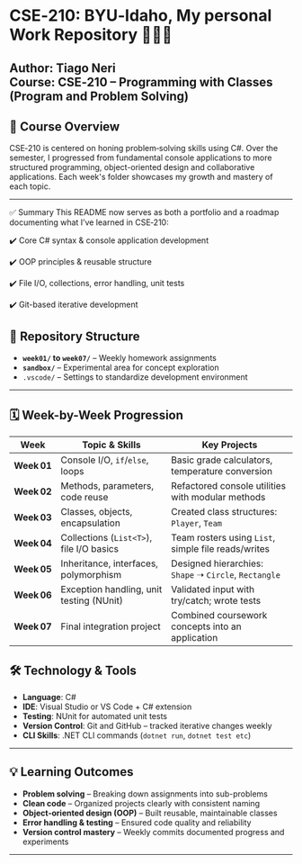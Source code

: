 # CSE‑210: BYU‑Idaho, My personal Work Repository 🧠👨‍💻

**Author**: Tiago Neri  
**Course**: CSE‑210 – Programming with Classes (Program and Problem Solving)  
---

## 🎯 Course Overview

CSE‑210 is centered on honing problem‑solving skills using C#. Over the semester, 
I progressed from fundamental console applications to more structured programming, object-oriented design
and collaborative applications. Each week's folder showcases my growth and mastery of each topic.

---

✅ Summary
This README now serves as both a portfolio and a roadmap documenting what I’ve learned in CSE‑210:

✔️ Core C# syntax & console application development

✔️ OOP principles & reusable structure

✔️ File I/O, collections, error handling, unit tests

✔️ Git-based iterative development


## 📁 Repository Structure

- **`week01/` to `week07/`** – Weekly homework assignments  
- **`sandbox/`** – Experimental area for concept exploration  
- `.vscode/` – Settings to standardize development environment  

---

## 🗓️ Week-by-Week Progression

| Week | Topic & Skills | Key Projects |
|------|----------------|--------------|
| **Week 01** | Console I/O, `if`/`else`, loops | Basic grade calculators, temperature conversion |
| **Week 02** | Methods, parameters, code reuse | Refactored console utilities with modular methods |
| **Week 03** | Classes, objects, encapsulation | Created class structures: `Player`, `Team` |
| **Week 04** | Collections (`List<T>`), file I/O basics | Team rosters using `List`, simple file reads/writes |
| **Week 05** | Inheritance, interfaces, polymorphism | Designed hierarchies: `Shape` ➝ `Circle`, `Rectangle` |
| **Week 06** | Exception handling, unit testing (NUnit) | Validated input with try/catch; wrote tests |
| **Week 07** | Final integration project | Combined coursework concepts into an application |


## 🛠️ Technology & Tools

- **Language**: C#  
- **IDE**: Visual Studio or VS Code + C# extension  
- **Testing**: NUnit for automated unit tests  
- **Version Control**: Git and GitHub – tracked iterative changes weekly  
- **CLI Skills**:  .NET CLI commands (`dotnet run`, `dotnet test etc`)

---

## 💡 Learning Outcomes

- **Problem solving** – Breaking down assignments into sub-problems  
- **Clean code** – Organized projects clearly with consistent naming  
- **Object‑oriented design (OOP)** – Built reusable, maintainable classes  
- **Error handling & testing** – Ensured code quality and reliability  
- **Version control mastery** – Weekly commits documented progress and experiments

---



